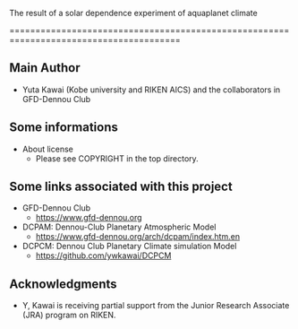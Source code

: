 The result of a solar dependence experiment of aquaplanet climate

=======================================================================================

Main Author
-----------------------------------------------------------------------------------------

  - Yuta Kawai (Kobe university and RIKEN AICS) and the collaborators in GFD-Dennou Club


Some informations
-----------------------------------------------------------------------------------------

- About license
  - Please see COPYRIGHT in the top directory.
  

Some links associated with this project
-----------------------------------------------------------------------------------------

- GFD-Dennou Club
  - https://www.gfd-dennou.org
- DCPAM: Dennou-Club Planetary Atmospheric Model
  - https://www.gfd-dennou.org/arch/dcpam/index.htm.en
- DCPCM: Dennou Club Planetary Climate simulation Model
  - https://github.com/ywkawai/DCPCM


Acknowledgments
-----------------------------------------------------------------------------------------

- Y, Kawai is receiving partial support from the Junior Research Associate (JRA) program on RIKEN. 
